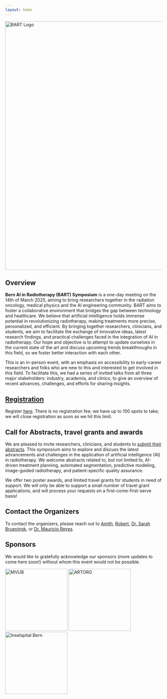 ```yaml
---
layout: home
---
```


<img src="/bart25/assets/images/bart-logo.png" alt="BART Logo" width="800"/>

## Overview

**Bern AI in Radiotherapy (BART) Symposium** is a one-day meeting on the 14th of March 2025, aiming to bring researchers together in the radiation oncology, medical physics and the AI engineering community. BART aims to foster a collaborative environment that bridges the gap between technology and healthcare. We believe that artificial intelligence holds immense potential in revolutionizing radiotherapy, making treatments more precise, personalized, and efficient. By bringing together researchers, clinicians, and students, we aim to facilitate the exchange of innovative ideas, latest research findings, and practical challenges faced in the integration of AI in radiotherapy. Our hope and objective is to attempt to update ourselves in the current state of the art and discuss upcoming trends breakthroughs in this field, so we foster better interaction with each other. 

This is an in-person event, with an emphasis on accessibility to early-career researchers and folks who are new to this and interested to get involved in this field. To facilitate this, we had a series of invited talks from all three major stakeholders: industry, academia, and clinics, to give an overview of recent advances, challenges, and efforts for sharing insights.

## [Registration](https://forms.office.com/Pages/ResponsePage.aspx?id=ejgA1C8h6kOsf3eqEteXfuKom6WeIf9HlWz4CDgAbhdUMjNIRzc1SzNIT0hPT085RVhIOEZCMjJRVi4u)

Register [here](https://forms.office.com/Pages/ResponsePage.aspx?id=ejgA1C8h6kOsf3eqEteXfuKom6WeIf9HlWz4CDgAbhdUMjNIRzc1SzNIT0hPT085RVhIOEZCMjJRVi4u). There is no registration fee; we have up to 100 spots to take; we will close registration as soon as we hit this limit.

## Call for Abstracts, travel grants and awards

We are pleased to invite researchers, clinicians, and students to [submit their abstracts](/bart25/submission). This symposium aims to explore and discuss the latest advancements and challenges in the application of artificial intelligence (AI) in radiotherapy. We welcome abstracts related to, but not limited to, AI-driven treatment planning, automated segmentation, predictive modeling, image-guided radiotherapy, and patient-specific quality assurance. 

We offer two poster awards, and limited travel grants for students in need of support. We will only be able to support a small number of travel grant applications, and will process your requests on a first-come-first-serve basis!

## Contact the Organizers

To contact the organizers, please reach out to [Amith](/bart25/speakers/amith_kamath), [Robert](/bart25/speakers/robert_poel), [Dr. Sarah Brueningk](/bart25/speakers/sarah_brueningk), or [Dr. Mauricio Reyes](/bart25/speakers/mauricio_reyes).

## Sponsors

We would like to gratefully acknowledge our sponsors (more updates to come here soon!) without whom this event would not be possible.

<img src="/bart25/assets/images/mvub_logo.png" alt="MVUB" width="200"/> <img src="/bart25/assets/images/artorg-logo-transparent.png" alt="ARTORG" width="200"/> <img src="/bart25/assets/images/inse-logo.png" alt="Inselspital Bern" width="200"/> 

<!---
## Sponsors

We would like to gratefully acknowledge our sponsors without whom this event would not be possible.

<img src="/assets/images/mvub_logo.png" alt="MVUB" width="200"/> <img src="/assets/images/ccmt_logo.jpeg" alt="CCMT" width="200"/> <img src="/assets/images/mathworks-logo.png" alt="MathWorks" width="200"/> <img src="/assets/images/varian-logo.jpg" alt="MVUB" width="200"/> 

We acknowledge the MICCAI Society for endorsing this event as well.
<img src="/2023/assets/images/MICCAI_logo.jpeg" alt="MICCAI" width="200"/>
-->